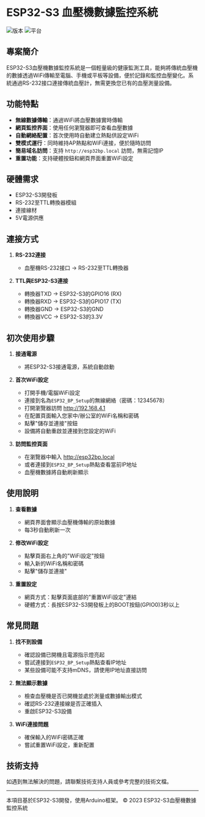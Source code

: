 
# ESP32-S3 血壓機數據監控系統

![版本](https://img.shields.io/badge/版本-1.0-blue)
![平台](https://img.shields.io/badge/平台-ESP32--S3-green)

## 專案簡介

ESP32-S3血壓機數據監控系統是一個輕量級的健康監測工具，能夠將傳統血壓機的數據透過WiFi傳輸至電腦、手機或平板等設備，便於記錄和監控血壓變化。系統通過RS-232接口連接傳統血壓計，無需更換您已有的血壓測量設備。

## 功能特點

- **無線數據傳輸**：通過WiFi將血壓數據實時傳輸
- **網頁監控界面**：使用任何瀏覽器即可查看血壓數據
- **自動網絡配置**：首次使用時自動建立熱點供設定WiFi
- **雙模式運行**：同時維持AP熱點和WiFi連接，便於隨時訪問
- **簡易域名訪問**：支持 `http://esp32bp.local` 訪問，無需記憶IP
- **重置功能**：支持硬體按鈕和網頁界面重置WiFi設定

## 硬體需求

- ESP32-S3開發板
- RS-232至TTL轉換器模組
- 連接線材
- 5V電源供應

## 連接方式

1. **RS-232連接**
   - 血壓機RS-232接口 → RS-232至TTL轉換器

2. **TTL與ESP32-S3連接**
   - 轉換器TXD → ESP32-S3的GPIO16 (RX)
   - 轉換器RXD → ESP32-S3的GPIO17 (TX)
   - 轉換器GND → ESP32-S3的GND
   - 轉換器VCC → ESP32-S3的3.3V

## 初次使用步驟

1. **接通電源**
   - 將ESP32-S3接通電源，系統自動啟動

2. **首次WiFi設定**
   - 打開手機/電腦WiFi設定
   - 連接到名為`ESP32_BP_Setup`的無線網絡（密碼：12345678）
   - 打開瀏覽器訪問 http://192.168.4.1
   - 在配置頁面輸入您家中/辦公室的WiFi名稱和密碼
   - 點擊"儲存並連接"按鈕
   - 設備將自動重啟並連接到您設定的WiFi

3. **訪問監控頁面**
   - 在瀏覽器中輸入 http://esp32bp.local
   - 或者連接到`ESP32_BP_Setup`熱點查看當前IP地址
   - 血壓機數據將自動刷新顯示

## 使用說明

1. **查看數據**
   - 網頁界面會顯示血壓機傳輸的原始數據
   - 每3秒自動刷新一次

2. **修改WiFi設定**
   - 點擊頁面右上角的"WiFi設定"按鈕
   - 輸入新的WiFi名稱和密碼
   - 點擊"儲存並連接"

3. **重置設定**
   - 網頁方式：點擊頁面底部的"重置WiFi設定"連結
   - 硬體方式：長按ESP32-S3開發板上的BOOT按鈕(GPIO0)3秒以上

## 常見問題

1. **找不到設備**
   - 確認設備已開機且電源指示燈亮起
   - 嘗試連接到`ESP32_BP_Setup`熱點查看IP地址
   - 某些設備可能不支持mDNS，請使用IP地址直接訪問

2. **無法顯示數據**
   - 檢查血壓機是否已開機並處於測量或數據輸出模式
   - 確認RS-232連接線是否正確插入
   - 重啟ESP32-S3設備

3. **WiFi連接問題**
   - 確保輸入的WiFi密碼正確
   - 嘗試重置WiFi設定，重新配置

## 技術支持

如遇到無法解決的問題，請聯繫技術支持人員或參考完整的技術文檔。

---

本項目基於ESP32-S3開發，使用Arduino框架。
© 2023 ESP32-S3血壓機數據監控系統
